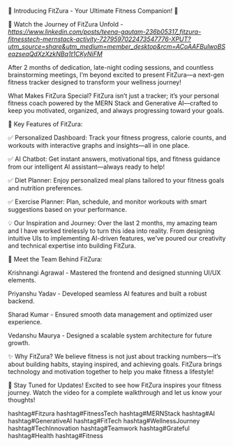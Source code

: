 🚀 Introducing FitZura - Your Ultimate Fitness Companion! 🚀

🎥 Watch the Journey of FitZura Unfold - *https://www.linkedin.com/posts/teena-gautam-236b05317_fitzura-fitnesstech-mernstack-activity-7279597022473547776-XPUT?utm_source=share&utm_medium=member_desktop&rcm=ACoAAFBulwoBSeqzseaQdXzXzkNBq1t1CKyNiFM*

After 2 months of dedication, late-night coding sessions, and countless brainstorming meetings, I’m beyond excited to present FitZura—a next-gen fitness tracker designed to transform your wellness journey!

What Makes FitZura Special?
FitZura isn’t just a tracker; it’s your personal fitness coach powered by the MERN Stack and Generative AI—crafted to keep you motivated, organized, and always progressing toward your goals.

🌟 Key Features of FitZura:

✅ Personalized Dashboard:
Track your fitness progress, calorie counts, and workouts with interactive graphs and insights—all in one place.

✅ AI Chatbot:
Get instant answers, motivational tips, and fitness guidance from our intelligent AI assistant—always ready to help!

✅ Diet Planner:
Enjoy personalized meal plans tailored to your fitness goals and nutrition preferences.

✅ Exercise Planner:
Plan, schedule, and monitor workouts with smart suggestions based on your performance.

💡 Our Inspiration and Journey:
Over the last 2 months, my amazing team and I have worked tirelessly to turn this idea into reality. From designing intuitive UIs to implementing AI-driven features, we’ve poured our creativity and technical expertise into building FitZura.

💼 Meet the Team Behind FitZura:

Krishnangi Agrawal - Mastered the frontend and designed stunning UI/UX elements.

Priyanshu Yadav - Developed seamless AI features and built a robust backend.

Sharad Kumar - Ensured smooth data management and optimized user experience.

Vedanshu Maurya - Designed a scalable system architecture for future growth.


✨ Why FitZura?
We believe fitness is not just about tracking numbers—it’s about building habits, staying inspired, and achieving goals. FitZura brings technology and motivation together to help you make fitness a lifestyle!

🔗 Stay Tuned for Updates!
Excited to see how FitZura inspires your fitness journey. Watch the video for a complete walkthrough and let us know your thoughts!

hashtag#Fitzura hashtag#FitnessTech hashtag#MERNStack hashtag#AI hashtag#GenerativeAI hashtag#FitTech hashtag#WellnessJourney hashtag#TechInnovation hashtag#Teamwork hashtag#Grateful hashtag#Health hashtag#Fitness
